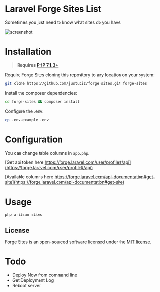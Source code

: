 # Laravel Forge Sites List

Sometimes you just need to know what sites do you have.

![screenshot](https://pbs.twimg.com/media/DcxK3UxX4AENbHr.jpg "Screenshot")

# Installation

> **Requires [PHP 7.1.3+](https://php.net/releases/)**

Require Forge Sites cloning this repository to any location on your system:
```bash
git clone https://github.com/justutiz/forge-sites.git forge-sites
```

Install the composer dependencies:
```bash
cd forge-sites && composer install
```

Configure the .env:
```bash
cp .env.example .env
```

# Configuration

You can change table columns in `app.php`.

[Get api token here https://forge.laravel.com/user/profile#/api](https://forge.laravel.com/user/profile#/api)

[Available columns here https://forge.laravel.com/api-documentation#get-site](https://forge.laravel.com/api-documentation#get-site)

# Usage

```bash
php artisan sites
```

## License

Forge Sites is an open-sourced software licensed under the [MIT license](LICENSE.md).

# Todo
- Deploy Now from command line
- Get Deployment Log
- Reboot server
